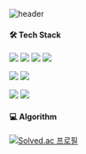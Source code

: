 ![header](https://capsule-render.vercel.app/api?type=Waving&color=gradient&customColorList=19&height=280&section=header&reversal=true&text=HI,%20hi&desc=HEEYOUNG's%20GITHUB&fontSize=90&fontAlignY=40&descSize=15&descAlignY=55&descAlign=58)

#### 🛠️ Tech Stack

<img src="https://img.shields.io/badge/html-E34F26?style=for-the-badge&logo=html5&logoColor=white"/> <img src="https://img.shields.io/badge/css-1572B6?style=for-the-badge&logo=css3&logoColor=white"/> <img src="https://img.shields.io/badge/javascript-F7DF1E?style=for-the-badge&logo=javascript&logoColor=black"/> <img src="https://img.shields.io/badge/typescript-3178C6?style=for-the-badge&logo=typescript&logoColor=white"/>

<img src="https://img.shields.io/badge/react-61DAFB?style=for-the-badge&logo=react&logoColor=white"/> <img src="https://img.shields.io/badge/nextjs-000000?style=for-the-badge&logo=nextdotjs&logoColor=white"/>

<img src="https://img.shields.io/badge/python-3776AB?style=for-the-badge&logo=python&logoColor=white"/> <img src="https://img.shields.io/badge/django-092E20?style=for-the-badge&logo=django&logoColor=white"/>

#### 💻 Algorithm

[![Solved.ac
프로필](http://mazassumnida.wtf/api/v2/generate_badge?boj=lotus0028)](https://solved.ac/lotus0028)
